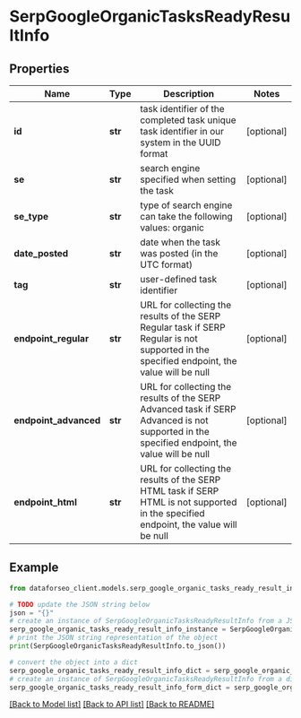 # SerpGoogleOrganicTasksReadyResultInfo


## Properties

Name | Type | Description | Notes
------------ | ------------- | ------------- | -------------
**id** | **str** | task identifier of the completed task unique task identifier in our system in the UUID format | [optional] 
**se** | **str** | search engine specified when setting the task | [optional] 
**se_type** | **str** | type of search engine can take the following values: organic | [optional] 
**date_posted** | **str** | date when the task was posted (in the UTC format) | [optional] 
**tag** | **str** | user-defined task identifier | [optional] 
**endpoint_regular** | **str** | URL for collecting the results of the SERP Regular task if SERP Regular is not supported in the specified endpoint, the value will be null | [optional] 
**endpoint_advanced** | **str** | URL for collecting the results of the SERP Advanced task if SERP Advanced is not supported in the specified endpoint, the value will be null | [optional] 
**endpoint_html** | **str** | URL for collecting the results of the SERP HTML task if SERP HTML is not supported in the specified endpoint, the value will be null | [optional] 

## Example

```python
from dataforseo_client.models.serp_google_organic_tasks_ready_result_info import SerpGoogleOrganicTasksReadyResultInfo

# TODO update the JSON string below
json = "{}"
# create an instance of SerpGoogleOrganicTasksReadyResultInfo from a JSON string
serp_google_organic_tasks_ready_result_info_instance = SerpGoogleOrganicTasksReadyResultInfo.from_json(json)
# print the JSON string representation of the object
print(SerpGoogleOrganicTasksReadyResultInfo.to_json())

# convert the object into a dict
serp_google_organic_tasks_ready_result_info_dict = serp_google_organic_tasks_ready_result_info_instance.to_dict()
# create an instance of SerpGoogleOrganicTasksReadyResultInfo from a dict
serp_google_organic_tasks_ready_result_info_form_dict = serp_google_organic_tasks_ready_result_info.from_dict(serp_google_organic_tasks_ready_result_info_dict)
```
[[Back to Model list]](../README.md#documentation-for-models) [[Back to API list]](../README.md#documentation-for-api-endpoints) [[Back to README]](../README.md)


